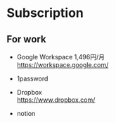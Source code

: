 # Subscription

## For work

- Google Workspace 1,496円/月  
https://workspace.google.com/

- 1password

- Dropbox  
https://www.dropbox.com/

- notion

